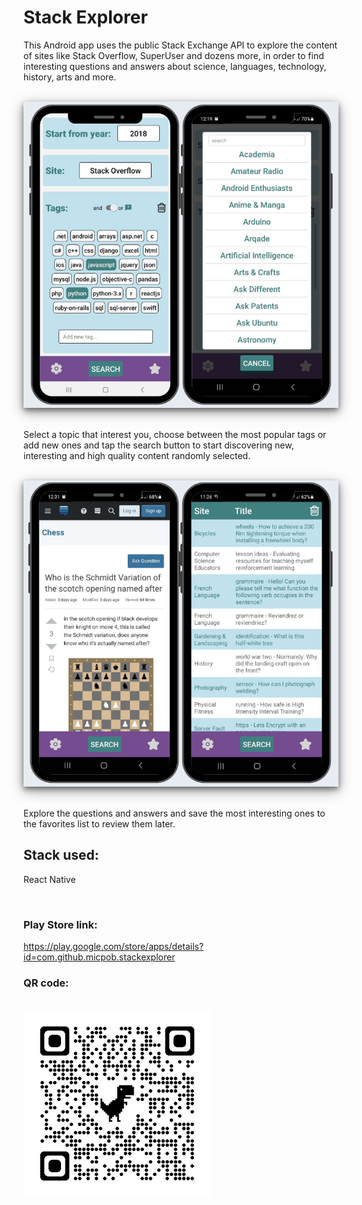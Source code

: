 # Stack Explorer

This Android app uses the public Stack Exchange API to explore the content of sites like Stack Overflow, SuperUser and dozens more, in order to find interesting questions and answers about science, languages, technology, history, arts and more.

<br/>
<div align="center" >
  <img src="assets/Docs/1.png" alt="Stack Explorer 1" width="600px" style="box-shadow: 0 4px 8px 0 rgba(0, 0, 0, 0.4), 0 6px 20px 0 rgba(0, 0, 0, 0.4);">
</div>
<br/>

Select a topic that interest you, choose between the most popular tags or add new ones and tap the search button to start discovering new, interesting and high quality content randomly selected.

<br/>
<div align="center" >
  <img src="assets/Docs/2.png" alt="Stack Explorer 2" width="600px" style="box-shadow: 0 4px 8px 0 rgba(0, 0, 0, 0.4), 0 6px 20px 0 rgba(0, 0, 0, 0.4);">
</div>
<br/>

Explore the questions and answers and save the most interesting ones to the favorites list to review them later.

## Stack used:

React Native

&nbsp;
  
### Play Store link: 

https://play.google.com/store/apps/details?id=com.github.micpob.stackexplorer

### QR code:

<br/>
<div>
  <img src="assets/Docs/Stack Explorer qr code.png" alt="Stack Explorer qr code" width="300px" >
</div>
<br/>




